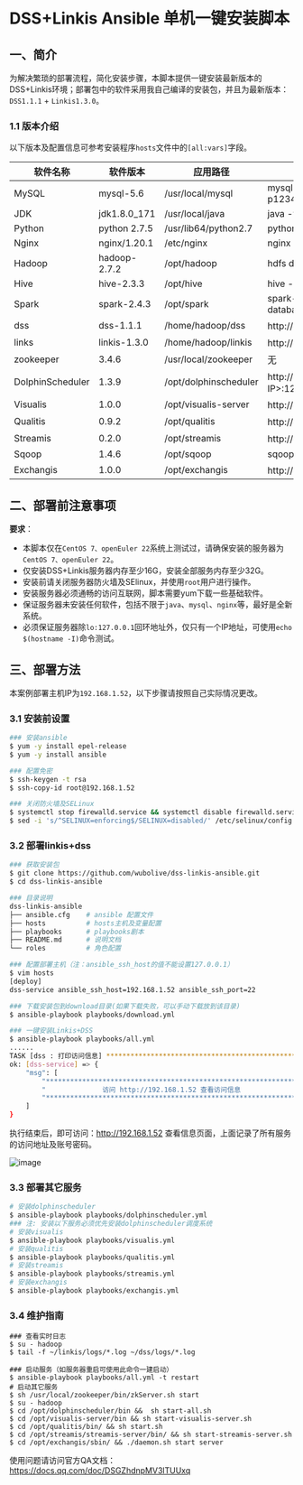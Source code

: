 # DSS+Linkis Ansible 单机一键安装脚本

## 一、简介

为解决繁琐的部署流程，简化安装步骤，本脚本提供一键安装最新版本的DSS+Linkis环境；部署包中的软件采用我自己编译的安装包，并且为最新版本：`DSS1.1.1` + `Linkis1.3.0`。

### 1.1 版本介绍

以下版本及配置信息可参考安装程序`hosts`文件中的`[all:vars]`字段。

| 软件名称         | 软件版本     | 应用路径              | 测试/连接命令                            |
| ---------------- | ------------ | --------------------- | ---------------------------------------- |
| MySQL            | mysql-5.6    | /usr/local/mysql      | mysql -h 127.0.0.1 -uroot -p123456       |
| JDK              | jdk1.8.0_171 | /usr/local/java       | java -version                            |
| Python           | python 2.7.5 | /usr/lib64/python2.7  | python -V                                |
| Nginx            | nginx/1.20.1 | /etc/nginx            | nginx -t                                 |
| Hadoop           | hadoop-2.7.2 | /opt/hadoop           | hdfs dfs -ls /                           |
| Hive             | hive-2.3.3   | /opt/hive             | hive -e "show databases"                 |
| Spark            | spark-2.4.3  | /opt/spark            | spark-sql -e "show databases"            |
| dss              | dss-1.1.1    | /home/hadoop/dss      | http://<服务器IP>:8085                   |
| links            | linkis-1.3.0 | /home/hadoop/linkis   | http://<服务器IP>:8188                   |
| zookeeper        | 3.4.6        | /usr/local/zookeeper  | 无                                       |
| DolphinScheduler | 1.3.9        | /opt/dolphinscheduler | http://<服务器IP>:12345/dolphinscheduler |
| Visualis         | 1.0.0        | /opt/visualis-server  | http://<服务器IP>:9088                   |
| Qualitis         | 0.9.2        | /opt/qualitis         | http://<服务器IP>:8090                   |
| Streamis         | 0.2.0        | /opt/streamis         | http://<服务器IP>:9188                   |
| Sqoop             | 1.4.6        | /opt/sqoop            | sqoop                                    |
| Exchangis        | 1.0.0        | /opt/exchangis        | http://<服务器IP>:8028                   |

## 二、部署前注意事项

**要求**：

- 本脚本仅在`CentOS 7、openEuler 22`系统上测试过，请确保安装的服务器为`CentOS 7、openEuler 22`。
- 仅安装DSS+Linkis服务器内存至少16G，安装全部服务内存至少32G。
- 安装前请关闭服务器防火墙及SElinux，并使用`root`用户进行操作。
- 安装服务器必须通畅的访问互联网，脚本需要yum下载一些基础软件。
- 保证服务器未安装任何软件，包括不限于`java`、`mysql`、`nginx`等，最好是全新系统。
- 必须保证服务器除`lo:127.0.0.1`回环地址外，仅只有一个IP地址，可使用`echo $(hostname -I)`命令测试。

## 三、部署方法

本案例部署主机IP为`192.168.1.52`，以下步骤请按照自己实际情况更改。

### 3.1 安装前设置
```bash
### 安装ansible
$ yum -y install epel-release
$ yum -y install ansible

### 配置免密
$ ssh-keygen -t rsa
$ ssh-copy-id root@192.168.1.52

### 关闭防火墙及SELinux
$ systemctl stop firewalld.service && systemctl disable firewalld.service
$ sed -i 's/^SELINUX=enforcing$/SELINUX=disabled/' /etc/selinux/config && setenforce 0
```
### 3.2 部署linkis+dss

```bash
### 获取安装包
$ git clone https://github.com/wubolive/dss-linkis-ansible.git
$ cd dss-linkis-ansible

### 目录说明
dss-linkis-ansible
├── ansible.cfg    # ansible 配置文件
├── hosts          # hosts主机及变量配置
├── playbooks      # playbooks剧本
├── README.md      # 说明文档
└── roles          # 角色配置

### 配置部署主机（注：ansible_ssh_host的值不能设置127.0.0.1）
$ vim hosts
[deploy]
dss-service ansible_ssh_host=192.168.1.52 ansible_ssh_port=22

### 下载安装包到download目录(如果下载失败，可以手动下载放到该目录)
$ ansible-playbook playbooks/download.yml

### 一键安装Linkis+DSS
$ ansible-playbook playbooks/all.yml
......
TASK [dss : 打印访问信息] *****************************************************************************************
ok: [dss-service] => {
    "msg": [
        "*****************************************************************", 
        "              访问 http://192.168.1.52 查看访问信息                 ", 
        "*****************************************************************"
    ]
}

```

执行结束后，即可访问：http://192.168.1.52 查看信息页面，上面记录了所有服务的访问地址及账号密码。

![image](https://user-images.githubusercontent.com/31678260/209619054-b776a4e6-2044-4855-8185-e57a269d2306.png)

### 3.3 部署其它服务

```bash
# 安装dolphinscheduler
$ ansible-playbook playbooks/dolphinscheduler.yml
### 注: 安装以下服务必须优先安装dolphinscheduler调度系统
# 安装visualis
$ ansible-playbook playbooks/visualis.yml 
# 安装qualitis
$ ansible-playbook playbooks/qualitis.yml
# 安装streamis
$ ansible-playbook playbooks/streamis.yml
# 安装exchangis
$ ansible-playbook playbooks/exchangis.yml
```
### 3.4 维护指南
```
### 查看实时日志
$ su - hadoop
$ tail -f ~/linkis/logs/*.log ~/dss/logs/*.log

### 启动服务（如服务器重启可使用此命令一建启动）
$ ansible-playbook playbooks/all.yml -t restart
# 启动其它服务
$ sh /usr/local/zookeeper/bin/zkServer.sh start
$ su - hadoop
$ cd /opt/dolphinscheduler/bin &&  sh start-all.sh 
$ cd /opt/visualis-server/bin && sh start-visualis-server.sh
$ cd /opt/qualitis/bin/ && sh start.sh
$ cd /opt/streamis/streamis-server/bin/ && sh start-streamis-server.sh
$ cd /opt/exchangis/sbin/ && ./daemon.sh start server
```
使用问题请访问官方QA文档：https://docs.qq.com/doc/DSGZhdnpMV3lTUUxq
